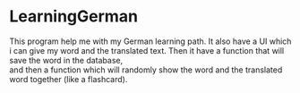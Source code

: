 # LearningGerman
This program help me with my German learning path. It also have a UI which i can give my word and the translated text. Then it have a function that will save the word in the database,<br/>
and then a function which will randomly show the word and the translated word together (like a flashcard).
